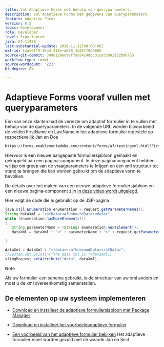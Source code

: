 ```yaml
---
title: Vul Adaptieve Forms met behulp van queryparameters.
description: Vul Adaptieve Forms met gegevens van queryparameters.
feature: Adaptive Forms
version: 6.5
topic: Development
role: Developer
level: Experienced
jira: KT-11470
last-substantial-update: 2020-11-12T00:00:00Z
exl-id: 14ac6ff9-36b4-415e-a878-1b01ff9d3888
source-git-commit: 30d6120ec99f7a95414dbc31c0cb002152bd6763
workflow-type: tm+mt
source-wordcount: '221'
ht-degree: 0%

---
```


# Adaptieve Forms vooraf vullen met queryparameters

Een van onze klanten had de vereiste om adaptief formulier in te vullen met behulp van de queryparameters. In de volgende URL worden bijvoorbeeld de velden FirstName en LastName in het adaptieve formulier ingesteld op respectievelijk Jan en Doe

```html
https://forms.enablementadobe.com/content/forms/af/testingxml.html?FirstName=John&LastName=Doe
```

Hiervoor is een nieuwe aangepaste formuliersjabloon gemaakt en gekoppeld aan een pagina-component. In deze paginacomponent hebben wij jsp om greep van de vraagparameters te krijgen en een xml structuur tot stand te brengen die kan worden gebruikt om de adaptieve vorm te bevolken.

De details over het maken van een nieuwe adaptieve formuliersjabloon en een nieuwe pagina-component zijn [In deze video wordt uitgelegd.](https://experienceleague.adobe.com/docs/experience-manager-learn/forms/storing-and-retrieving-form-data/part5.html?lang=en)

Hier volgt de code die is gebruikt op de JSP-pagina

```java
java.util.Enumeration enumeration = request.getParameterNames();
String dataXml = "<afData><afUnboundData><data>";
while (enumeration.hasMoreElements())
{
   String parameterName = (String) enumeration.nextElement();
   dataXml = dataXml + "<" + parameterName + ">" + request.getParameter(parameterName) + "</" + parameterName + ">";

}

dataXml = dataXml + "</data></afUnboundData></afData>";
//System.out.println("The data xml is "+dataXml);
slingRequest.setAttribute("data", dataXml);
```

>[!NOTE]
>
>Als uw formulier een schema gebruikt, is de structuur van uw xml anders en moet u de xml overeenkomstig samenstellen.


## De elementen op uw systeem implementeren

* [Download en installeer de adaptieve formuliersjabloon met Package Manager](assets/populate-with-xml.zip)
* [Download en installeer het voorbeeldadaptieve formulier](assets/populate-af-with-query-paramters-form.zip)

* [Een voorbeeld van het adaptieve formulier bekijken](http://localhost:4502/content/dam/formsanddocuments/testingxml/jcr:content?wcmmode=disabled&amp;FirstName=John&amp;LastName=Doe)
Het adaptieve formulier moet worden gevuld met de waarde Jan en Smit

